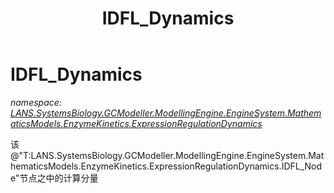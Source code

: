 ﻿---
title: IDFL_Dynamics
---

# IDFL_Dynamics
_namespace: [LANS.SystemsBiology.GCModeller.ModellingEngine.EngineSystem.MathematicsModels.EnzymeKinetics.ExpressionRegulationDynamics](N-LANS.SystemsBiology.GCModeller.ModellingEngine.EngineSystem.MathematicsModels.EnzymeKinetics.ExpressionRegulationDynamics.html)_

该@"T:LANS.SystemsBiology.GCModeller.ModellingEngine.EngineSystem.MathematicsModels.EnzymeKinetics.ExpressionRegulationDynamics.IDFL_Node"节点之中的计算分量




